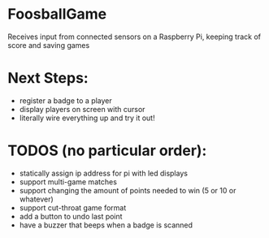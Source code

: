 # FoosballGame
Receives input from connected sensors on a Raspberry Pi, keeping track of score and saving games

# Next Steps:
- register a badge to a player
- display players on screen with cursor
- literally wire everything up and try it out!

# TODOS (no particular order):
- statically assign ip address for pi with led displays
- support multi-game matches
- support changing the amount of points needed to win (5 or 10 or whatever)
- support cut-throat game format
- add a button to undo last point
- have a buzzer that beeps when a badge is scanned
